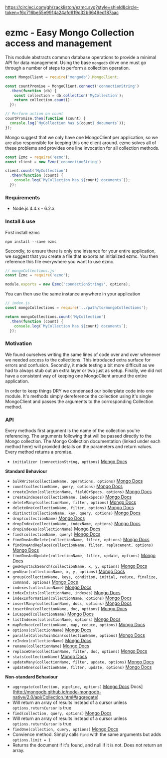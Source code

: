 https://circleci.com/gh/zackliston/ezmc.svg?style=shield&circle-token=f6c716be55e9914a24afd619c32b6649ed187aac

ezmc - Easy Mongo Collection access and management
================

This module abstracts common database operations to provide a minimal API for data management. Using the base `mongodb` drive one must go through a number of steps to perform a collection operation.

```js
const MongoClient = require('mongodb').MongoClient;

const countPromise = MongoClient.connect('connectionString')
  .then(function (db) {
    const collection = db.collection('MyCollection');
    return collection.count():
  });

// Perform action on count
countPromise.then(function (count) {
  console.log(`MyCollection has ${count} documents`));
});
```

Mongo suggest that we only have one MongoClient per application, so we are also responsible for keeping this one client around. ezmc solves all of these problems and provides one line invocation for all collection methods.

```js
const Ezmc = require('ezmc');
const client = new Ezmc('connectionString')

client.count('MyCollection')
  .then(function (count) {
    console.log(`MyCollection has ${count} documents`));
  });
```

### Requirements

- Node.js 4.4.x - 6.2.x

### Install & use
First install ezmc

```
npm install --save ezmc
```

Secondly, to ensure there is only one instance for your entire application, we suggest that you create a file that exports
an initialized ezmc. You then reference this file everywhere you want to use ezmc.

```js
// mongoCollections.js
const Ezmc = require('ezmc');

module.exports = new Ezmc('connectionStrings', options);
```

You can then use the same instance anywhere in your application

```js
// index.js
const mongoCollections = require('../path/to/mongoCollections');

return mongoCollections.count('MyCollection')
  .then(function (count) {
    console.log(`MyCollection has ${count} documents`);
  });
```

### Motivation
We found ourselves writing the same lines of code over and over whenever we needed access to the collections. This introduced
extra surface for errors and confusion. Secondly, it made testing a bit more difficult as we had to always stub out an extra layer or two just as setup. Finally, we did not have a consistent way of keeping one MongoClient around the entire application.

In order to keep things DRY we condensed our boilerplate code into one module. It's methods simply dereference the collection using it's single MongoClient and passes the arguments to the corrosponding Collection method.


### API
Every methods first argument is the name of the collection you're referencing. The arguments following that will be passed directly to the Mongo collection. The Mongo Collection documentation (linked under each method here) will provided details on the parameters and return values. Every method returns a promise.

- `initializer (connectionString, options)` [Mongo Docs](http://mongodb.github.io/node-mongodb-native/2.0/api/MongoClient.html#connect)

**Standard Behaviour**

- `bulkWrite(collectionName, operations, options)` [Mongo Docs](http://mongodb.github.io/node-mongodb-native/2.0/api/Collection.html#bulkWrite)
- `count(collectionName, query, options)` [Mongo Docs](http://mongodb.github.io/node-mongodb-native/2.0/api/Collection.html#count)
- `createIndex(collectionName, fieldOrSpecs, options)` [Mongo Docs](http://mongodb.github.io/node-mongodb-native/2.0/api/Collection.html#createIndex)
- `createIndexes(collectionName, indexSpecs)` [Mongo Docs](http://mongodb.github.io/node-mongodb-native/2.0/api/Collection.html#createIndexes)
- `deleteMany(collectionName, filter, options)` [Mongo Docs](http://mongodb.github.io/node-mongodb-native/2.0/api/Collection.html#deleteMany)
- `deleteOne(collectionName, filter, options)` [Mongo Docs](http://mongodb.github.io/node-mongodb-native/2.0/api/Collection.html#deleteOne)
- `distinct(collectionName, key, query, options)` [Mongo Docs](http://mongodb.github.io/node-mongodb-native/2.0/api/Collection.html#distinct)
- `drop(collectionName)` [Mongo Docs](http://mongodb.github.io/node-mongodb-native/2.0/api/Collection.html#drop)
- `dropIndex(collectionName, indexName, options)` [Mongo Docs](http://mongodb.github.io/node-mongodb-native/2.0/api/Collection.html#dropIndex)
- `dropIndexes(collectionName)` [Mongo Docs](http://mongodb.github.io/node-mongodb-native/2.0/api/Collection.html#dropIndexes)
- `find(collectionName, query)` [Mongo Docs](http://mongodb.github.io/node-mongodb-native/2.0/api/Collection.html#find)
- `findOneAndDelete(collectionName, filter, options)` [Mongo Docs](http://mongodb.github.io/node-mongodb-native/2.0/api/Collection.html#findOneAndDelete)
- `findOneAndReplace(collectionName, filter, replacement, options)` [Mongo Docs](http://mongodb.github.io/node-mongodb-native/2.0/api/Collection.html#findOneAndReplace)
- `findOneAndUpdate(collectionName, filter, update, options)` [Mongo Docs](http://mongodb.github.io/node-mongodb-native/2.0/api/Collection.html#findOneAndUpdate)
- `geoHaystackSearch(collectionName, x, y, options)` [Mongo Docs](http://mongodb.github.io/node-mongodb-native/2.0/api/Collection.html#geoHaystackSearch)
- `geoNear(collectionName, x, y, options)` [Mongo Docs](http://mongodb.github.io/node-mongodb-native/2.0/api/Collection.html#geoNear)
- `group(collectionName, keys, condition, initial, reduce, finalize, command, options)` [Mongo Docs](http://mongodb.github.io/node-mongodb-native/2.0/api/Collection.html#group)
- `indexes(collectionName)` [Mongo Docs](http://mongodb.github.io/node-mongodb-native/2.0/api/Collection.html#indexes)
- `indexExists(collectionName, indexes)` [Mongo Docs](http://mongodb.github.io/node-mongodb-native/2.0/api/Collection.html#indexExists)
- `indexInformation(collectionName, options)` [Mongo Docs](http://mongodb.github.io/node-mongodb-native/2.0/api/Collection.html#indexInformation)
- `insertMany(collectionName, docs, options)` [Mongo Docs](http://mongodb.github.io/node-mongodb-native/2.0/api/Collection.html#insertMany)
- `insertOne(collectionName, doc, options)` [Mongo Docs](http://mongodb.github.io/node-mongodb-native/2.0/api/Collection.html#insertOne)
- `isCapped(collectionName)` [Mongo Docs](http://mongodb.github.io/node-mongodb-native/2.0/api/Collection.html#isCapped)
- `listIndexes(collectionName, options)` [Mongo Docs](http://mongodb.github.io/node-mongodb-native/2.0/api/Collection.html#listIndexes)
- `mapReduce(collectionName, map, reduce, options)` [Mongo Docs](http://mongodb.github.io/node-mongodb-native/2.0/api/Collection.html#mapReduce)
- `options(collectionName)` [Mongo Docs](http://mongodb.github.io/node-mongodb-native/2.0/api/Collection.html#options)
- `parallelCollectoinScan(collectionName, options)` [Mongo Docs](http://mongodb.github.io/node-mongodb-native/2.0/api/Collection.html#parallelCollectionScan)
- `reIndex(collectionName)` [Mongo Docs](http://mongodb.github.io/node-mongodb-native/2.0/api/Collection.html#reIndex)
- `rename(collectionName)` [Mongo Docs](http://mongodb.github.io/node-mongodb-native/2.0/api/Collection.html#rename)
- `replaceOne(collectionName, filter, doc, options)` [Mongo Docs](http://mongodb.github.io/node-mongodb-native/2.0/api/Collection.html#replaceOne)
- `stats(collectionName)` [Mongo Docs](http://mongodb.github.io/node-mongodb-native/2.0/api/Collection.html#stats)
- `updateMany(collectionName, filter, update, options)` [Mongo Docs](http://mongodb.github.io/node-mongodb-native/2.0/api/Collection.html#updateMany)
- `updateOne(collectionName, filter, update, options)` [Mongo Docs](http://mongodb.github.io/node-mongodb-native/2.0/api/Collection.html#updateOne)

**Non-standard Behaviour**
- `aggregate(collection, pipeline, options)` [Mongo Docs]() Docs](http://mongodb.github.io/node-mongodb-native/2.0/api/Collection.html#aggregate)
 - Will return an array of results instead of a cursor unless `options.returnCursor` is true
- `find(collection, query, options)` [Mongo Docs](http://mongodb.github.io/node-mongodb-native/2.0/api/Collection.html#find)
 - Will return an array of results instead of a cursor unless `options.returnCursor` is true
- `findOne(collection, query, options)` [Mongo Docs](http://mongodb.github.io/node-mongodb-native/2.0/api/Collection.html#find)
 - Convience method. Simply calls `find` with the same arguments but adds `options.limit = 1`
 - Returns the document if it's found, and null if it is not. Does not return an array.
